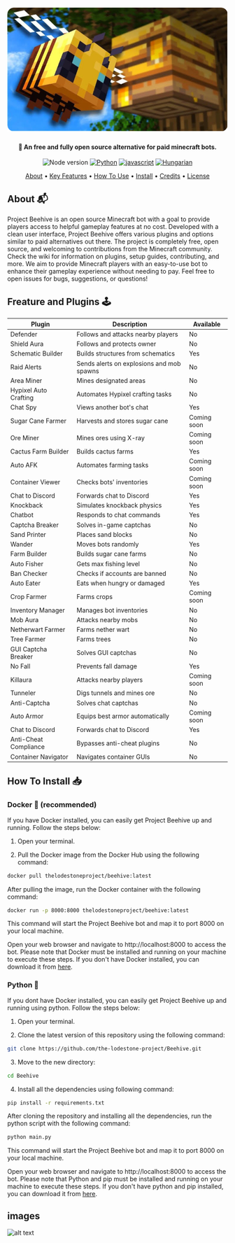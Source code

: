 <file-attachment-contents filename="README.md">

<h1 align="center">
  <br>
  <a href="https://github.com/SilkePilon/lodestone/"><img src="assets/9990F441-DB4B-4BE1-AAE6-2E8A3EBC5D12.png" alt="Lodestone" width="560"></a>
  <br>
</h1>

<h4 align="center">🤖 An free and fully open source alternative for paid minecraft bots.</h4>

<p align="center">
    <img alt="Node version" src="https://img.shields.io/static/v1?label=node&message=%20%3E=18.0.0&logo=node.js&color=2334D058" />
      <a href="https://python.org/"><img src="https://img.shields.io/badge/Python-FFD43B?logo=python&logoColor=blue" alt="Python"></a>
  <a href="https://github.com/reworkd/AgentGPT/blob/master/docs/README.zh-HANS.md"><img src="https://img.shields.io/badge/JavaScript-323330?logo=minecraft&logoColor=F7DF1E" alt="javascript"></a>
  <a href="soon!"><img src="https://img.shields.io/badge/Discord-5865F2?logo=discord&logoColor=white" alt="Hungarian"></a>
</p>

<p align="center">
  <a href="#about">About</a> •
  <a href="#key-features">Key Features</a> •
  <a href="#how-to-use">How To Use</a> •
  <a href="#how-to-install">Install</a> •
  <a href="#credits">Credits</a> •
  <a href="#license">License</a>
</p>

<!-- ![screenshot](https://raw.githubusercontent.com/SilkePilon/youdotcom/main/assets/images/YouDotCom.jpg) -->

## About 📬

Project Beehive is an open source Minecraft bot with a goal to provide players access to helpful gameplay features at no cost. Developed with a clean user interface, Project Beehive offers various plugins and options similar to paid alternatives out there. The project is completely free, open source, and welcoming to contributions from the Minecraft community. Check the wiki for information on plugins, setup guides, contributing, and more. We aim to provide Minecraft players with an easy-to-use bot to enhance their gameplay experience without needing to pay. Feel free to open issues for bugs, suggestions, or questions!

## Freature and Plugins 🕹
| Plugin | Description | Available |
|-|-|-|
| Defender | Follows and attacks nearby players | No |
| Shield Aura | Follows and protects owner | No |  
| Schematic Builder | Builds structures from schematics | Yes |
| Raid Alerts | Sends alerts on explosions and mob spawns | No |
| Area Miner | Mines designated areas | No |
| Hypixel Auto Crafting | Automates Hypixel crafting tasks | No |
| Chat Spy | Views another bot's chat | Yes |
| Sugar Cane Farmer | Harvests and stores sugar cane | Coming soon |
| Ore Miner | Mines ores using X-ray | Coming soon | 
| Cactus Farm Builder | Builds cactus farms | Yes |
| Auto AFK | Automates farming tasks | Coming soon |
| Container Viewer | Checks bots' inventories | Coming soon |
| Chat to Discord | Forwards chat to Discord | Yes |
| Knockback | Simulates knockback physics | Yes |
| Chatbot | Responds to chat commands | Yes |  
| Captcha Breaker | Solves in-game captchas | No |
| Sand Printer | Places sand blocks | No |
| Wander | Moves bots randomly | Yes |
| Farm Builder | Builds sugar cane farms | No |
| Auto Fisher | Gets max fishing level | No |
| Ban Checker | Checks if accounts are banned | No |
| Auto Eater | Eats when hungry or damaged | Yes |
| Crop Farmer | Farms crops | Coming soon |
| Inventory Manager | Manages bot inventories | No | 
| Mob Aura | Attacks nearby mobs | No |
| Netherwart Farmer | Farms nether wart | No |
| Tree Farmer | Farms trees | No |
| GUI Captcha Breaker | Solves GUI captchas | No |
| No Fall | Prevents fall damage | Yes |
| Killaura | Attacks nearby players | Coming soon |
| Tunneler | Digs tunnels and mines ore | No |
| Anti-Captcha | Solves chat captchas | No | 
| Auto Armor | Equips best armor automatically | Coming soon |
| Chat to Discord | Forwards chat to Discord | Yes |
| Anti-Cheat Compliance | Bypasses anti-cheat plugins | No |
| Container Navigator | Navigates container GUIs | No |


## How To Install 📥

### Docker 🐳 (recommended)
If you have Docker installed, you can easily get Project Beehive up and running. Follow the steps below:

1. Open your terminal.

2. Pull the Docker image from the Docker Hub using the following command:

```bash
docker pull thelodestoneproject/beehive:latest
```

After pulling the image, run the Docker container with the following command:

```bash
docker run -p 8000:8000 thelodestoneproject/beehive:latest
```
This command will start the Project Beehive bot and map it to port 8000 on your local machine.

Open your web browser and navigate to http://localhost:8000 to access the bot.
Please note that Docker must be installed and running on your machine to execute these steps. If you don't have Docker installed, you can download it from [here](https://docs.docker.com/get-docker/).

### Python 🐍
If you dont have Docker installed, you can easily get Project Beehive up and running using python. Follow the steps below:

1. Open your terminal.

2. Clone the latest version of this repository using the following command:

```bash
git clone https://github.com/the-lodestone-project/Beehive.git
```

3. Move to the new directory:
```bash
cd Beehive
```

4. Install all the dependencies using following command:
```bash
pip install -r requirements.txt
```
After cloning the repository and installing all the dependencies, run the python script with the following command:

```bash
python main.py
```
This command will start the Project Beehive bot and map it to port 8000 on your local machine.

Open your web browser and navigate to http://localhost:8000 to access the bot.
Please note that Python and pip must be installed and running on your machine to execute these steps. If you don't have python and pip installed, you can download it from [here](https://www.python.org/downloads/).


## images

![alt text](https://i.imgur.com/RRHOgzp.png)

</file-attachment-contents>
